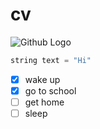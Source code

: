 # cv

![Github Logo](https://upload.wikimedia.org/wikipedia/commons/thumb/c/c2/GitHub_Invertocat_Logo.svg/800px-GitHub_Invertocat_Logo.svg.png)


```java
string text = "Hi"
```
- [x] wake up
- [x] go to school
- [ ] get home
- [ ] sleep
